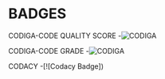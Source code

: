 # BADGES

CODIGA-CODE QUALITY SCORE -![CODIGA](https://api.codiga.io/project/32131/score/svg)

CODIGA-CODE GRADE -![CODIGA](https://api.codiga.io/project/32131/status/svg)

CODACY -[![Codacy Badge])
